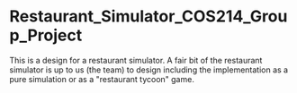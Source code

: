 # Restaurant_Simulator_COS214_Group_Project
This is a design for a restaurant simulator. A fair bit of the restaurant simulator is up to us (the team) to design including the implementation as a pure simulation or as a "restaurant tycoon" game.

